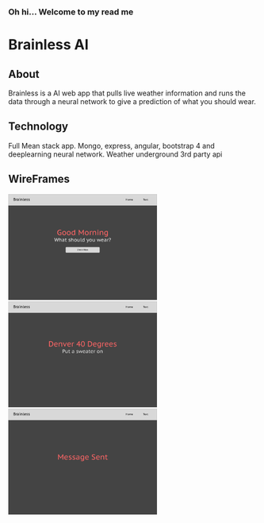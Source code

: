 ### Oh hi... Welcome to my read me

# Brainless AI


## About
Brainless is a AI web app that pulls live weather information and 
runs the data through a neural network to give a prediction of what you should wear.


## Technology
Full Mean stack app. Mongo, express, angular, bootstrap 4 and deeplearning neural network. Weather underground 3rd party api

## WireFrames

<img width="300" alt="WireFrames" src="/mockups/Desktop1.png">
<img width="300" alt="WireFrames" src="/mockups/Desktop2.png">
<img width="300" alt="WireFrames" src="/mockups/Desktop3.png">

